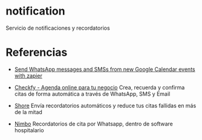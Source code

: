 # notification
Servicio de notificaciones y recordatorios

# Referencias

* [Send WhatsApp messages and SMSs from new Google Calendar events with zapier](https://zapier.com/apps/google-calendar/integrations/sms-masivos/222330/send-whatsapp-messages-from-new-google-calendar-events)

* [Checkfy - Agenda online para tu negocio](https://www.checkfy.es/) Crea, recuerda y confirma citas de forma automática
a través de WhatsApp, SMS y Email
* [Shore](https://www.shore.com/es/recordatorios-automaticos/) Envía recordatorios automáticos y reduce tus citas fallidas en más de la mitad
* [Nimbo](https://www.nimbo-x.com/nueva-funcionalidad/recordatorios-de-cita-por-whatsapp) Recordatorios de cita por Whatsapp, dentro de software hospitalario
